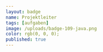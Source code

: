 ```yaml
---
layout: badge
name: Projektleiter
tags: [aufgaben]
image: /uploads/badge-109-java.png
color: rgb(0, 0, 0);
published: true
---
```


